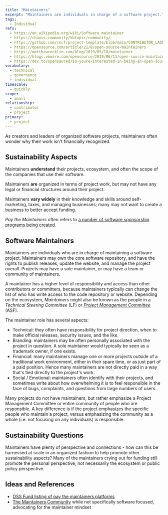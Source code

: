 ```yaml
---
title: "Maintainers"
excerpt: "Maintainers are individuals in charge of a software project."
tags:
  - Individual
refs:
  - https://en.wikipedia.org/wiki/Software_maintainer
  - https://chaoss.community/kbtopic/community/
  - https://github.com/cncf/project-template/blob/main/CONTRIBUTOR_LADDER.md#maintainer
  - https://opensource.com/article/21/8/open-source-maintainers
  - https://matthewrocklin.com/blog/2019/05/18/maintainer
  - https://blogs.vmware.com/opensource/2019/06/11/open-source-maintainer-best-practices/
  - https://dev.to/opensauced/so-youre-interested-in-being-an-open-source-maintainer-5bb2
vocabulary:
  - technical
  - governance
  - individual
timescale:
  - quickly
scope:
  - small
relationship:
  - contributor
  - project
primary:
  - project
---
```


As creators and leaders of organized software projects, maintainers often wonder why their work isn't financially recognized.

## Sustainability Aspects

Maintainers **understand** their projects, ecosystem, and often the scope of the companies that use their software.

Maintainers **are** organized in terms of project work, but may not have any legal or financial structures around their project.

Maintainers **vary widely** in their knowledge and skills around self-marketing, taxes, and managing businesses; many may not want to create a business to better accept funding.

*Pay the Maintainers* often refers to [a number of software sponsorship programs being created](https://fossfunding.com/).

## Software Maintainers

Maintainers are individuals who are in charge of maintaining a software project.  Maintainers may own the core software repository, and have the rights to publish releases, update the website, and manage the project overall.  Projects may have a sole maintainer, or may have a team or community of maintainers.  

A maintainer has a higher level of responsibility and access than other contributors or committers, because maintainers typically can change the list of who has write access to the code repository or website.  Depending on the ecosystem, *Maintainers* might also be known as the people in a *Technical Steering Committee* (LF) or *[Project Management Committee](/aspects/pmc)* (ASF).

The maintainer role has several aspects:

- Technical: they often have responsibility for project direction, when to make official releases, security issues, and the like.
- Branding: maintainers may be often personally associated with the project in question.  A sole maintainer would typically be seen as a trademark owner, if one exists.
- Financial: many maintainers manage one or more projects outside of a traditional work environment, either in their spare time, or as just part of a paid position.  Hence many maintainers are not directly paid in a way that's tied directly to the project's work.
- Social / Emotional: maintainers often identify with their projects, and sometimes write about how overwhelming it is to feel responsible in the face of bugs, complaints, and questions from large numbers of users.

Many projects do not have maintainers, but rather emphasize a Project Management Committee or entire community of people who are responsible.  A key difference is if the project emphasizes the specific people who maintain a project, versus emphasizing the community as a whole (i.e. not focusing on any individuals) is responsible.

## Sustainability Questions

Maintainers have plenty of perspective and connections - how can this be harnessed at scale in an organized fashion to help promote other sustainability aspects?  Many of the maintainers crying out for funding still promote the personal perspective, not necessarily the ecosystem or public policy perspective.

## Ideas and References

- [OSS Fund listing of pay the maintainers platforms](https://www.zotero.org/groups/5030713/foss-sustainability/tags/paythemaintainers/items/RZJ9B9ED/library)
- [The Maintainers Community](https://www.zotero.org/groups/5030713/foss-sustainability/tags/maintainers/items/2IF4QJVW/library) while not specifically software focused, advocating for the maintainer mindset
